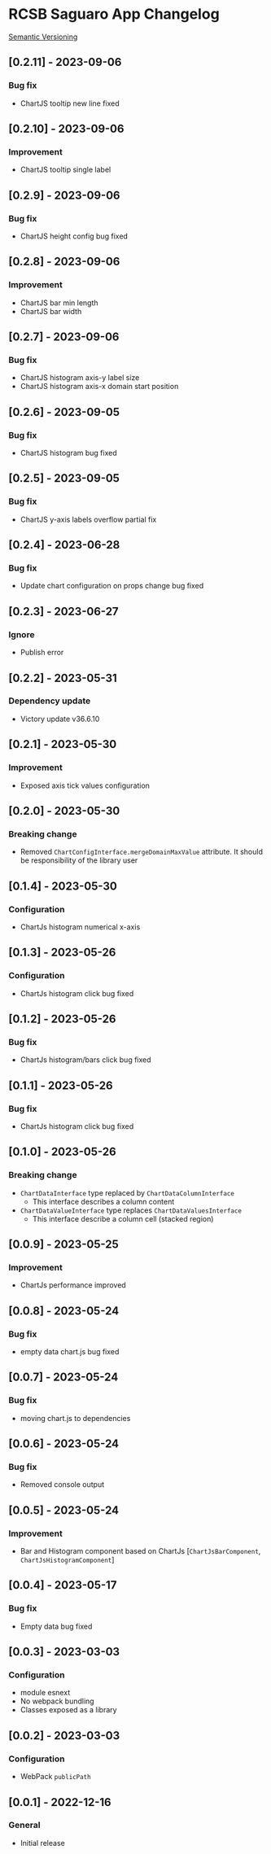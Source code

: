 # RCSB Saguaro App Changelog

[Semantic Versioning](https://semver.org/)

## [0.2.11] - 2023-09-06
### Bug fix
- ChartJS tooltip new line fixed 

## [0.2.10] - 2023-09-06
### Improvement
- ChartJS tooltip single label

## [0.2.9] - 2023-09-06
### Bug fix
- ChartJS height config bug fixed

## [0.2.8] - 2023-09-06
### Improvement
- ChartJS bar min length
- ChartJS bar width

## [0.2.7] - 2023-09-06
### Bug fix
- ChartJS histogram axis-y label size 
- ChartJS histogram axis-x domain start position

## [0.2.6] - 2023-09-05
### Bug fix
- ChartJS histogram bug fixed

## [0.2.5] - 2023-09-05
### Bug fix
- ChartJS y-axis labels overflow partial fix

## [0.2.4] - 2023-06-28
### Bug fix
- Update chart configuration on props change bug fixed

## [0.2.3] - 2023-06-27
### Ignore
- Publish error

## [0.2.2] - 2023-05-31
### Dependency update
- Victory update v36.6.10

## [0.2.1] - 2023-05-30
### Improvement 
- Exposed axis tick values configuration

## [0.2.0] - 2023-05-30
### Breaking change
- Removed `ChartConfigInterface.mergeDomainMaxValue` attribute. It should be responsibility of the library user

## [0.1.4] - 2023-05-30
### Configuration
- ChartJs histogram numerical x-axis 

## [0.1.3] - 2023-05-26
### Configuration
- ChartJs histogram click bug fixed

## [0.1.2] - 2023-05-26
### Bug fix
- ChartJs histogram/bars click bug fixed

## [0.1.1] - 2023-05-26
### Bug fix
- ChartJs histogram click bug fixed

## [0.1.0] - 2023-05-26
### Breaking change
- `ChartDataInterface` type replaced by `ChartDataColumnInterface`
  - This interface describes a column content
- `ChartDataValueInterface` type replaces `ChartDataValuesInterface`
  - This interface describe a column cell (stacked region)

## [0.0.9] - 2023-05-25
### Improvement
- ChartJs performance improved

## [0.0.8] - 2023-05-24
### Bug fix
- empty data chart.js bug fixed

## [0.0.7] - 2023-05-24
### Bug fix
- moving chart.js to dependencies

## [0.0.6] - 2023-05-24
### Bug fix
- Removed console output

## [0.0.5] - 2023-05-24
### Improvement
- Bar and Histogram component based on ChartJs [`ChartJsBarComponent`, `ChartJsHistogramComponent`]

## [0.0.4] - 2023-05-17
### Bug fix
- Empty data bug fixed

## [0.0.3] - 2023-03-03
### Configuration
- module esnext
- No webpack bundling
- Classes exposed as a library

## [0.0.2] - 2023-03-03
### Configuration
- WebPack `publicPath`

## [0.0.1] - 2022-12-16
### General
- Initial release